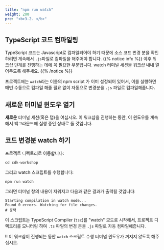 ```yaml
---
title: "npm run watch"
weight: 200
pre: "<b>3-2. </b>"
---
```



## TypeScript 코드 컴파일링

TypeScript 코드는 Javascript로 컴파일되어야 하기 때문에 소스 코드 변경 분을 확인하려면 계속해서 `.js`파일로 컴파일을 해주어야 합니다.
{{% notice info %}} 이후 워크샵 단계를 진행하는 데에 꼭 필요한 부분입니다. watch 터미널 세션을 워크샵 내내 열어두도록 해주세요. {{% /notice %}}

프로젝트에는 `watch`라는 이름의 npm script 가 이미 설정되어 있어서, 이를 실행하면 매번 수동으로 컴파일 해줄 필요 없이 자동으로 변경분을 `.js` 파일로 컴파일해줍니다.


## 새로운 터미널 윈도우 열기

**새로운** 터미널 세션(혹은 탭)을 여십시오. 이 워크샵을 진행하는 동안, 이 윈도우를 계속해서 백그라운드에 실행 중인 상태로 둘 것입니다.

## 코드 변경분 watch 하기

프로젝트 디렉토리로 이동합니다:

```
cd cdk-workshop
```

그리고 watch 스크립트를 수행합니다:

```
npm run watch
```

그러면 터미널 창의 내용이 지워지고 다음과 같은 결과가 출력될 것입니다:

```
Starting compilation in watch mode...
Found 0 errors. Watching for file changes.
# 중략
```

이 스크립트는 TypeScript Compiler (`tsc`)를 "watch" 모드로 시작해서, 프로젝트 디렉토리를 모니터링 하여 `.ts` 파일의 변경 분을 `.js` 파일로 자동 컴파일해줍니다.

‼️ 이 워크샵이 진행되는 동안 `watch` 스크립트 수행 터미널 윈도우가 꺼지지 않도록 해주십시오.

